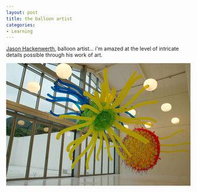 ```yaml
---
layout: post
title: the balloon artist
categories:
- Learning
---
```



[Jason Hackenwerth](http://www.jasonhackenwerth.com/), balloon artist... i'm amazed at the level of intricate details possible through his work of art.

![](/img/balloon_art_-ciourjf948jdj.jpg "balloon_art_-ciourjf948jdj")
